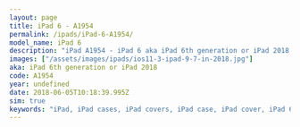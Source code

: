 ```yaml
---
layout: page
title: iPad 6 - A1954
permalink: /ipads/iPad-6-A1954/
model_name: iPad 6
description: "iPad A1954 - iPad 6 aka iPad 6th generation or iPad 2018. Best compatible iPad cases for A1954"
images: ["/assets/images/ipads/ios11-3-ipad-9-7-in-2018.jpg"]
aka: iPad 6th generation or iPad 2018
code: A1954
year: undefined
date: 2018-06-05T10:18:39.995Z
sim: true
keywords: "iPad, iPad cases, iPad covers, iPad case, iPad cover, iPad 6, iPad 6 case, A1954 case, A1954 cover, A1954, iPad 6th generation or iPad 2018"
---
```

